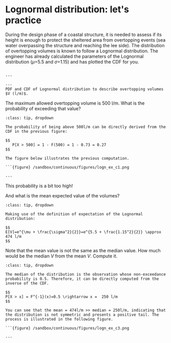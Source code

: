 
# Lognormal distribution: let's practice

During the design phase of a coastal structure, it is needed to assess if its height is enough to protect the sheltered area from overtopping events (sea water overpassing the structure and reaching the lee side). The distribution of overtopping volumes is known to follow a Lognormal distribution. The engineer has already calculated the parameters of the Lognormal distribution ($\mu$=5.5 and $\sigma$=1.15) and has plotted the CDF for you.

```{figure} /sandbox/continuous/figures/logn_ex.png

---

---
PDF and CDF of Lognormal distribution to describe overtopping volumes $V (l/m)$.
```

The maximum allowed overtopping volume is 500 l/m. What is the probability of exceeding that value?

```{admonition} Answer
:class: tip, dropdown

The probability of being above 500l/m can be directly derived from the CDF in the previous figure:

$$
   P[X > 500] = 1 - F(500) = 1 - 0.73 = 0.27
$$

The figure below illustrates the previous computation.

```{figure} /sandbox/continuous/figures/logn_ex_c1.png

---

```
This probability is a bit too high! 

And what is the mean expected value of the volumes?

```{admonition} Answer
:class: tip, dropdown

Making use of the definition of expectation of the Lognormal distribution:

$$
E[V]=e^{\mu + \frac{\sigma^2}{2}}=e^{5.5 + \frac{1.15^2}{2}} \approx 474 l/m
$$

```


Note that the mean value is not the same as the median value. How much would be the median $V$ from the mean $V$. Compute it.

```{admonition} Answer
:class: tip, dropdown

The median of the distribution is the observation whose non-exceedance probability is 0.5. Therefore, it can be directly computed from the inverse of the CDF. 

$$
P[X > x] = F^{-1}(x)=0.5 \rightarrow x =  250 l/m
$$

You can see that the mean = 474l/m >> median = 250l/m, indicating that the distribution is not symmetric and presents a positive tail. The process is illustrated in the following figure.

```{figure} /sandbox/continuous/figures/logn_ex_c3.png

---

```